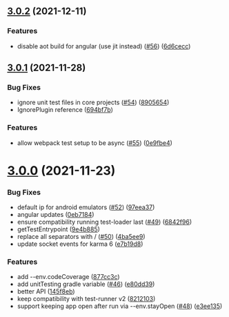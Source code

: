 ## [3.0.2](https://github.com/NativeScript/nativescript-unit-test-runner/compare/v3.0.1...v3.0.2) (2021-12-11)


### Features

* disable aot build for angular (use jit instead) ([#56](https://github.com/NativeScript/nativescript-unit-test-runner/issues/56)) ([6d6cecc](https://github.com/NativeScript/nativescript-unit-test-runner/commit/6d6ceccc88af1881cdf645aca190e5131077da21))



## [3.0.1](https://github.com/NativeScript/nativescript-unit-test-runner/compare/v3.0.0...v3.0.1) (2021-11-28)


### Bug Fixes

* ignore unit test files in core projects ([#54](https://github.com/NativeScript/nativescript-unit-test-runner/issues/54)) ([8905654](https://github.com/NativeScript/nativescript-unit-test-runner/commit/8905654659517d230a83ab18609901c1c1d1287d))
* IgnorePlugin reference ([694bf7b](https://github.com/NativeScript/nativescript-unit-test-runner/commit/694bf7bdaa7519250f43608570da8f0892c409c4))


### Features

* allow webpack test setup to be async ([#55](https://github.com/NativeScript/nativescript-unit-test-runner/issues/55)) ([0e9fbe4](https://github.com/NativeScript/nativescript-unit-test-runner/commit/0e9fbe43141e040c9f0e72263bdefdef0eca8153))



# [3.0.0](https://github.com/NativeScript/nativescript-unit-test-runner/compare/v2.0.0...v3.0.0) (2021-11-23)


### Bug Fixes

* default ip for android emulators ([#52](https://github.com/NativeScript/nativescript-unit-test-runner/issues/52)) ([97eea37](https://github.com/NativeScript/nativescript-unit-test-runner/commit/97eea37eb7d2a920af0d85509676674d48b6d079))
* angular updates ([0eb7184](https://github.com/NativeScript/nativescript-unit-test-runner/commit/0eb71849f96cdafaa84077eb665f3c60daaf77eb))
* ensure compatibility running test-loader last ([#49](https://github.com/NativeScript/nativescript-unit-test-runner/issues/49)) ([6842f96](https://github.com/NativeScript/nativescript-unit-test-runner/commit/6842f96be830d8eec667b06d8e8fc6403e7f1b18))
* getTestEntrypoint ([9e4b885](https://github.com/NativeScript/nativescript-unit-test-runner/commit/9e4b88567ce561839acdcb0802fee45869cdde8d))
* replace all separators with / ([#50](https://github.com/NativeScript/nativescript-unit-test-runner/issues/50)) ([4ba5ee9](https://github.com/NativeScript/nativescript-unit-test-runner/commit/4ba5ee9ff3a2a1939655301b301903c29c51844e))
* update socket events for karma 6 ([e7b19d8](https://github.com/NativeScript/nativescript-unit-test-runner/commit/e7b19d819ed3ff77ad7ec79b1d424460731e40d7))


### Features

* add --env.codeCoverage ([877cc3c](https://github.com/NativeScript/nativescript-unit-test-runner/commit/877cc3c12c6a138ee3e4f9d0bb2d2cb26310dfaa))
* add unitTesting gradle variable ([#46](https://github.com/NativeScript/nativescript-unit-test-runner/issues/46)) ([e80dd39](https://github.com/NativeScript/nativescript-unit-test-runner/commit/e80dd39cfd0c9869413838f58b68f1630bead63b))
* better API ([145f8eb](https://github.com/NativeScript/nativescript-unit-test-runner/commit/145f8ebc5393bb766059b7a995a47861d21c83d0))
* keep compatibility with test-runner v2 ([8212103](https://github.com/NativeScript/nativescript-unit-test-runner/commit/8212103bd5595bddc4e5f08119cec6f24d2e02da))
* support keeping app open after run via --env.stayOpen ([#48](https://github.com/NativeScript/nativescript-unit-test-runner/issues/48)) ([e3ee135](https://github.com/NativeScript/nativescript-unit-test-runner/commit/e3ee135782577aa3d8920df112cf100b74c58655))
